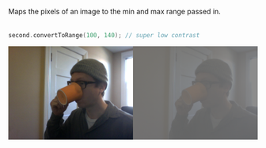 Maps the pixels of an image to the min and max range passed in.

```cpp

second.convertToRange(100, 140); // super low contrast

```

![Converting the range of an image](../images/ofxCvFloatImage.convertToRange.convertToRangeColor.png)
